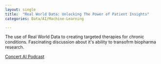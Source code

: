 ```yaml
---
layout: single
title:  "Real World Data: Unlocking The Power of Patient Insights"
categories: Data/AI/Machine-Learning

---
```

The use of Real World Data to creating targeted therapies for chronic conditions. Fascinating discussion about it's ability to transofrm biopharma research.   


[Concert AI Podcast](https://podcasts.apple.com/us/podcast/real-world-data-unlocking-the-power-of-patient/id1660391256?i=1000602255323)